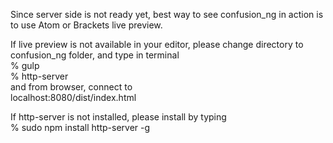 Since server side is not ready yet, best way to see confusion_ng in action is to use Atom or Brackets live preview.

If live preview is not available in your editor, please change directory to confusion_ng folder, and type in terminal <br>
% gulp <br>
% http-server <br>
and from browser, connect to <br>
localhost:8080/dist/index.html

If http-server is not installed, please install by typing <br>
% sudo npm install http-server -g

